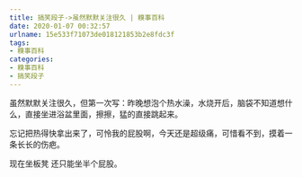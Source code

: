 ```yaml
---
title: 搞笑段子->虽然默默关注很久 | 糗事百科
date: 2020-01-07 00:32:57
urlname: 15e533f71073de018121853b2e8fdc3f
tags: 
- 糗事百科
categories:
- 糗事百科
- 搞笑段子
---
```

虽然默默关注很久，但第一次写：昨晚想泡个热水澡，水烧开后，脑袋不知道想什么，直接坐进浴盆里面，擦擦，猛的直接跳起来。

忘记把热得快拿出来了，可怜我的屁股啊，今天还是超级痛，可惜看不到，摸着一条长长的伤疤。

现在坐板凳 还只能坐半个屁股。


